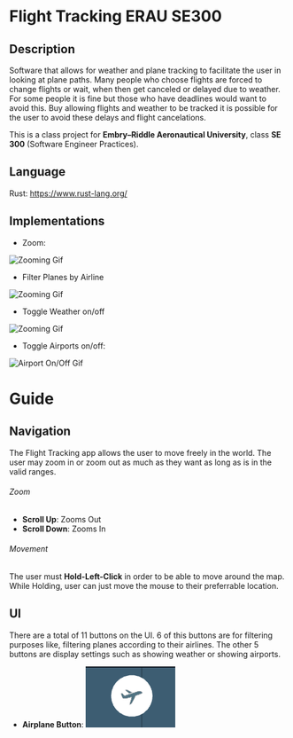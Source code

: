 # Flight Tracking ERAU SE300

## Description

Software that allows for weather and plane tracking to facilitate the user in looking at plane paths. Many people who choose flights are forced to change flights or wait, when then get canceled or delayed due to weather. For some people it is fine but those who have deadlines would want to avoid this. Buy allowing flights and weather to be tracked it is possible for the user to avoid these delays and flight cancelations.

This is a class project for **Embry–Riddle Aeronautical University**, class **SE 300** (Software Engineer Practices).

## Language
Rust: https://www.rust-lang.org/

## Implementations
* Zoom: 

![Zooming Gif](https://github.com/FlightTrackingERAU/FlightTracking/blob/feature/readme/examples/gif/ezgif.com-gif-maker.gif)


* Filter Planes by Airline

![Zooming Gif](https://github.com/FlightTrackingERAU/FlightTracking/blob/feature/readme/examples/gif/airline-filter.gif)


* Toggle Weather on/off

![Zooming Gif](https://github.com/FlightTrackingERAU/FlightTracking/blob/feature/readme/examples/gif/weather-toggle.gif)

* Toggle Airports on/off:

![Airport On/Off Gif](https://github.com/FlightTrackingERAU/FlightTracking/blob/feature/readme/examples/gif/airport_toggle.gif)

# Guide

## Navigation

The Flight Tracking app allows the user to move freely in the world. The user may zoom in or zoom out as much as they want as long as is in the valid ranges.
 
###### Zoom

* **Scroll Up**: Zooms Out
* **Scroll Down**: Zooms In

###### Movement

The user must **Hold-Left-Click** in order to be able to move around the map. While Holding, user can just move the mouse to their preferrable location.

## UI

There are a total of 11 buttons on the UI. 6 of this buttons are for filtering purposes like, filtering planes according to their airlines. The other 5 buttons are display settings such as showing weather or showing airports. 

* **Airplane Button**: ![Airplane Button](/examples/pictures/airplane-button.png)
